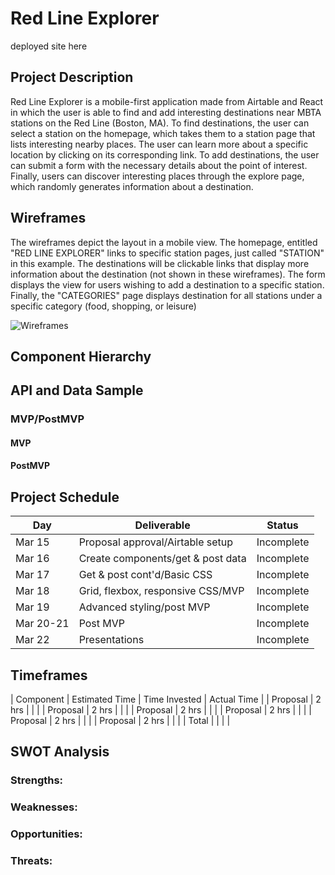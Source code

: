 # Red Line Explorer

deployed site here

## Project Description

Red Line Explorer is a mobile-first application made from Airtable and React in which the user is able to find and add interesting destinations near MBTA stations on the Red Line (Boston, MA). To find destinations, the user can select a station on the homepage, which takes them to a station page that lists interesting nearby places. The user can learn more about a specific location by clicking on its corresponding link. To add destinations, the user can submit a form with the necessary details about the point of interest. Finally, users can discover interesting places through the explore page, which randomly generates information about a destination.

## Wireframes

The wireframes depict the layout in a mobile view. The homepage, entitled "RED LINE EXPLORER" links to specific station pages, just called "STATION" in this example. The destinations will be clickable links that display more information about the destination (not shown in these wireframes). The form displays the view for users wishing to add a destination to a specific station. Finally, the "CATEGORIES" page displays destination for all stations under a specific category (food, shopping, or leisure)

![Wireframes](https://flic.kr/ps/3W5n9D)

## Component Hierarchy

## API and Data Sample

### MVP/PostMVP

#### MVP

#### PostMVP

## Project Schedule

| Day       | Deliverable                       | Status     |
| --------- | --------------------------------- | ---------- |
| Mar 15    | Proposal approval/Airtable setup  | Incomplete |
| Mar 16    | Create components/get & post data | Incomplete |
| Mar 17    | Get & post cont'd/Basic CSS       | Incomplete |
| Mar 18    | Grid, flexbox, responsive CSS/MVP | Incomplete |
| Mar 19    | Advanced styling/post MVP         | Incomplete |
| Mar 20-21 | Post MVP                          | Incomplete |
| Mar 22    | Presentations                     | Incomplete |

## Timeframes

| Component | Estimated Time | Time Invested | Actual Time |
| Proposal  | 2 hrs          |               |             |
| Proposal  | 2 hrs          |               |             |
| Proposal  | 2 hrs          |               |             |
| Proposal  | 2 hrs          |               |             |
| Proposal  | 2 hrs          |               |             |
| Proposal  | 2 hrs          |               |             |
| Total     |                |               |             |

## SWOT Analysis

### Strengths:

### Weaknesses:

### Opportunities:

### Threats: